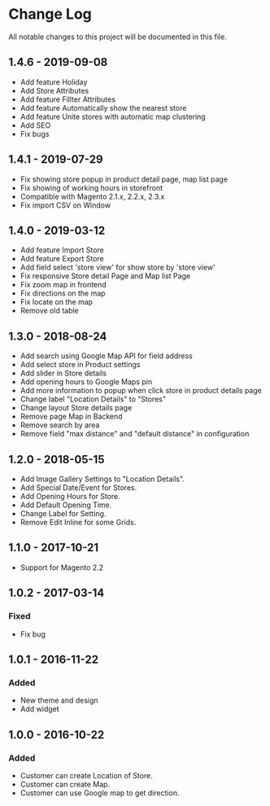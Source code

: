 # Change Log
All notable changes to this project will be documented in this file.

## 1.4.6 - 2019-09-08
- Add feature Holiday
- Add Store Attributes
- Add feature Fillter Attributes
- Add feature Automatically show the nearest store
- Add feature Unite stores with automatic map clustering
- Add SEO
- Fix bugs
## 1.4.1 - 2019-07-29
- Fix showing store popup in product detail page, map list page
- Fix showing of working hours in storefront
- Compatible with Magento 2.1.x, 2.2.x, 2.3.x
- Fix import CSV on Window

## 1.4.0 - 2019-03-12
- Add feature Import Store
- Add feature Export Store
- Add field select 'store view' for show store by 'store view'
- Fix responsive Store detail Page and Map list Page
- Fix zoom map in frontend
- Fix directions on the map
- Fix locate on the map
- Remove old table

## 1.3.0 - 2018-08-24
- Add search using Google Map API for field address
- Add select store in Product settings
- Add slider in Store details
- Add opening hours to Google Maps pin
- Add more information to popup when click store in product details page
- Change label "Location Details" to "Stores"
- Change layout Store details page
- Remove page Map in Backend
- Remove search by area
- Remove field "max distance" and "default distance" in configuration

## 1.2.0 - 2018-05-15
- Add Image Gallery Settings to "Location Details".
- Add Special Date/Event for Stores.
- Add Opening Hours for Store.
- Add Default Opening Time.
- Change Label for Setting.
- Remove Edit Inline for some Grids.

## 1.1.0 - 2017-10-21
-   Support for Magento 2.2

## 1.0.2 - 2017-03-14
### Fixed
-   Fix bug

## 1.0.1 - 2016-11-22
### Added
-   New theme and design
-   Add widget

## 1.0.0 - 2016-10-22
### Added
-   Customer can create Location of Store.
-   Customer can create Map.
-   Customer can use Google map to get direction.
